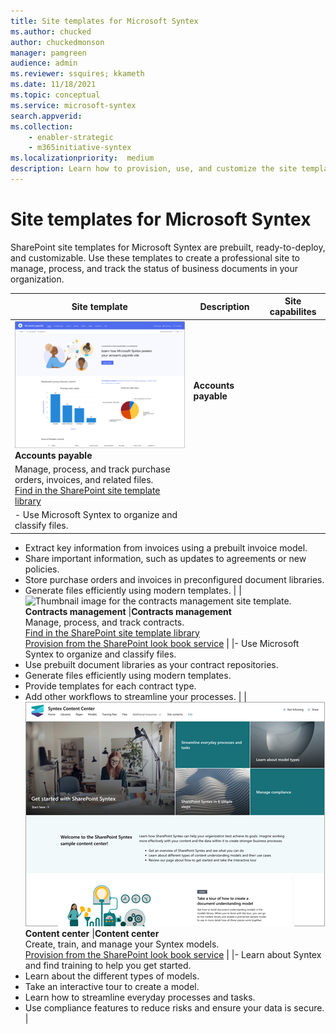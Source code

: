 ```yaml
---
title: Site templates for Microsoft Syntex
ms.author: chucked
author: chuckedmonson
manager: pamgreen
audience: admin
ms.reviewer: ssquires; kkameth
ms.date: 11/18/2021
ms.topic: conceptual
ms.service: microsoft-syntex
search.appverid: 
ms.collection: 
    - enabler-strategic
    - m365initiative-syntex
ms.localizationpriority:  medium
description: Learn how to provision, use, and customize the site templates for Microsoft Syntex.
---
```


# Site templates for Microsoft Syntex

SharePoint site templates for Microsoft Syntex are prebuilt, ready-to-deploy, and customizable. Use these templates to create a professional site to manage, process, and track the status of business documents in your organization.


|Site template  |Description  |Site capabilites  |
|---------|---------|---------|
|![Thumbnail image for the accounts payable site template.](../media/content-understanding/site-template-contracts-management-thumbnail.png)<br>**Accounts payable**    | **Accounts payable**<br>
Manage, process, and track purchase orders, invoices, and related files. <br>[Find in the SharePoint site template library](https://support.microsoft.com/en-us/office/80820115-c700-4a62-bb59-69b33c8e3b4f)   |
|- Use Microsoft Syntex to organize and classify files.<br>
- Extract key information from invoices using a prebuilt invoice model.<br>
- Share important information, such as updates to agreements or new policies.<br>
- Store purchase orders and invoices in preconfigured document libraries.<br>
- Generate files efficiently using modern templates.         |
|![Thumbnail image for the contracts management site template.](../media/content-understanding/site-template-accounts-payable-management-thumbnail.png)<br> **Contracts management**    |**Contracts management**<br> Manage, process, and track contracts. <br>[Find in the SharePoint site template library](https://support.microsoft.com/en-us/office/80820115-c700-4a62-bb59-69b33c8e3b4f) <br> [Provision from the SharePoint look book service](use-contracts-management-site.md)   |
|- Use Microsoft Syntex to organize and classify files.<br>
- Use prebuilt document libraries as your contract repositories.<br>
- Generate files efficiently using modern templates.<br>
- Provide templates for each contract type.
- Add other workflows to streamline your processes.         |
|![Thumbnail image for the content center site template.](../media/content-understanding/site-template-content-center-thumbnail.png)<br> **Content center**   |**Content center**<br> Create, train, and manage your Syntex models. <br> [Provision from the SharePoint look book service](use-content-center-site.md)   |
|- Learn about Syntex and find training to help you get started.<br> 
- Learn about the different types of models.<br>
- Take an interactive tour to create a model.<br>
- Learn how to streamline everyday processes and tasks.<br>
- Use compliance features to reduce risks and ensure your data is secure.  |


